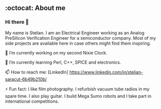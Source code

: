 ## :octocat: About me

### Hi there 👋
My name is Stelian. I am an Electrical Engineer working as an Analog PreSilicon Verification Engineer for a semiconductor company. Most of my side projects are available here in case others might find them inspiring. 

🔭 I’m currently working on my second Nixie Clock.

🌱 I’m currently learning Perl, C++, SPICE and electronics.

📫 How to reach me: [LinkedIn] https://www.linkedin.com/in/stelian-saracut-6b49b210b/

⚡ Fun fact: I like film photography. I refurbish vacuum tube radios in my spare time. I also play guitar. I build Mega Sumo robots and I take part in international competitions.
